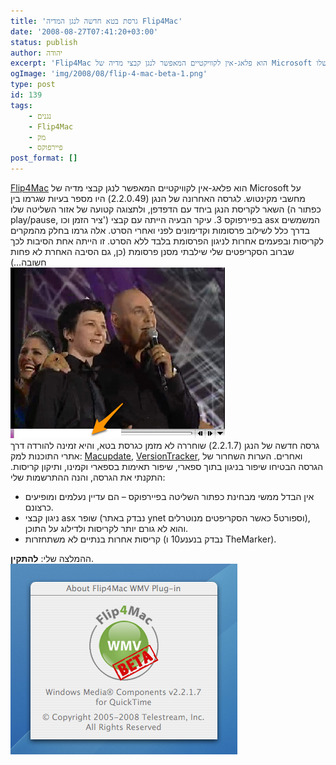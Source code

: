 ```yaml
---
title: 'גרסת בטא חדשה לנגן המדיה Flip4Mac'
date: '2008-08-27T07:41:20+03:00'
status: publish
author: יהודה
excerpt: 'Flip4Mac הוא פלאג-אין לקוויקטיים המאפשר לנגן קבצי מדיה של Microsoft על מחשבי מקינטוש. לגרסה האחרונה של הנגן (2.2.0.49) היו מספר בעיות שגרמו בין השאר לקריסת הנגן ביחד עם הדפדפן, ולתצוגה קטועה של אזור השליטה שלו (כפתור ה play/pause, ציר הזמן וכו'') בפיירפוקס 3'
ogImage: 'img/2008/08/flip-4-mac-beta-1.png'
type: post
id: 139
tags:
    - נגנים
    - Flip4Mac
    - מק
    - פיירפוקס
post_format: []
---
```

[Flip4Mac](http://www.flip4mac.com/wmv.htm) הוא פלאג-אין לקוויקטיים המאפשר לנגן קבצי מדיה של Microsoft על מחשבי מקינטוש. לגרסה האחרונה של הנגן (2.2.0.49) היו מספר בעיות שגרמו בין השאר לקריסת הנגן ביחד עם הדפדפן, ולתצוגה קטועה של אזור השליטה שלו (כפתור ה play/pause, ציר הזמן וכו') בפיירפוקס 3. עיקר הבעיה הייתה עם קבצי asx המשמשים בדרך כלל לשילוב פרסומות וקדימונים לפני ואחרי הסרט. אלה גרמו בחלק מהמקרים לקריסות ובפעמים אחרות לניגון הפרסומת בלבד ללא הסרט. זו הייתה אחת הסיבות לכך שברוב הסקריפטים שלי שילבתי מסנן פרסומת (כן, גם הסיבה האחרת לא פחות חשובה…)  
![Flip4Mac 2.2.0.49](/img/2008/08/flip-4-mac-beta-1.png)  
גרסה חדשה של הנגן (2.2.1.7) שוחררה לא מזמן כגרסת בטא, והיא זמינה להורדה דרך אתרי התוכנות למק: [Macupdate](http://www.macupdate.com/info.php/id/17787/flip4mac-wmv-player), [VersionTracker](http://www.versiontracker.com/dyn/moreinfo/macosx/28842), ואחרים. הערות השחרור של הגרסה הבטיחו שיפור בניגון בתוך ספארי, שיפור תאימות בספארי וקמינו, ותיקון קריסות. התקנתי את הגרסה, והנה ההתרשמות שלי:

- אין הבדל ממשי מבחינת כפתור השליטה בפיירפוקס – הם עדיין נעלמים ומופיעים כרצונם.
- ניגון קבצי asx שופר (נבדק באתר ynet וספורט5 כאשר הסקריפטים מנוטרלים), והוא לא גורם יותר לקריסות ולדילוג על התוכן.
- קריסות אחרות בנתיים לא משתחזרות (נבדק בנענע10 ו TheMarker).

ההמלצה שלי: **להתקין**.  
![Flip4Mac Beta](/img/2008/08/flip-4-mac-beta-2.png)
